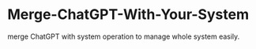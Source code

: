 # Merge-ChatGPT-With-Your-System
merge ChatGPT with system operation to manage whole system easily.
